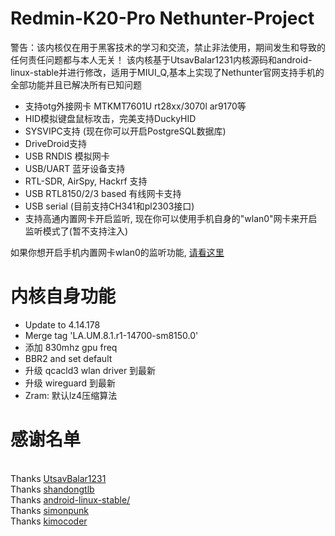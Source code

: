 Redmin-K20-Pro Nethunter-Project
=====
警告：该内核仅在用于黑客技术的学习和交流，禁止非法使用，期间发生和导致的任何责任问题都与本人无关！
该内核基于UtsavBalar1231内核源码和android-linux-stable并进行修改，适用于MIUI_Q,基本上实现了Nethunter官网支持手机的全部功能并且已解决所有已知问题

+ 支持otg外接网卡 MTKMT7601U rt28xx/3070l ar9170等
+ HID模拟键盘鼠标攻击，完美支持DuckyHID
+ SYSVIPC支持 (现在你可以开启PostgreSQL数据库)
+ DriveDroid支持
+ USB RNDIS 模拟网卡
+ USB/UART 蓝牙设备支持
+ RTL-SDR, AirSpy, Hackrf 支持
+ USB RTL8150/2/3 based 有线网卡支持
+ USB serial (目前支持CH341和pl2303接口)
+ 支持高通内置网卡开启监听, 现在你可以使用手机自身的"wlan0"网卡来开启监听模式了(暂不支持注入)

如果你想开启手机内置网卡wlan0的监听功能, [请看这里](https://github.com/kimocoder/qualcomm_android_monitor_mode)

内核自身功能
====
+ Update to 4.14.178
+ Merge tag 'LA.UM.8.1.r1-14700-sm8150.0'
+ 添加 830mhz gpu freq
+ BBR2 and set default
+ 升级 qcacld3 wlan driver 到最新
+ 升级 wireguard 到最新
+ Zram: 默认lz4压缩算法

感谢名单
====
<br> Thanks [UtsavBalar1231](https://github.com/UtsavBalar1231)
<br> Thanks [shandongtlb](https://github.com/shandongtlb)
<br> Thanks [android-linux-stable/](https://github.com/android-linux-stable/msm-4.14/tree/kernel.lnx.4.14.r4-rel)
<br> Thanks [simonpunk](https://forum.xda-developers.com/oneplus-5/development/burgerhunter-t3638810)
<br> Thanks [kimocoder](https://github.com/kimocoder)
